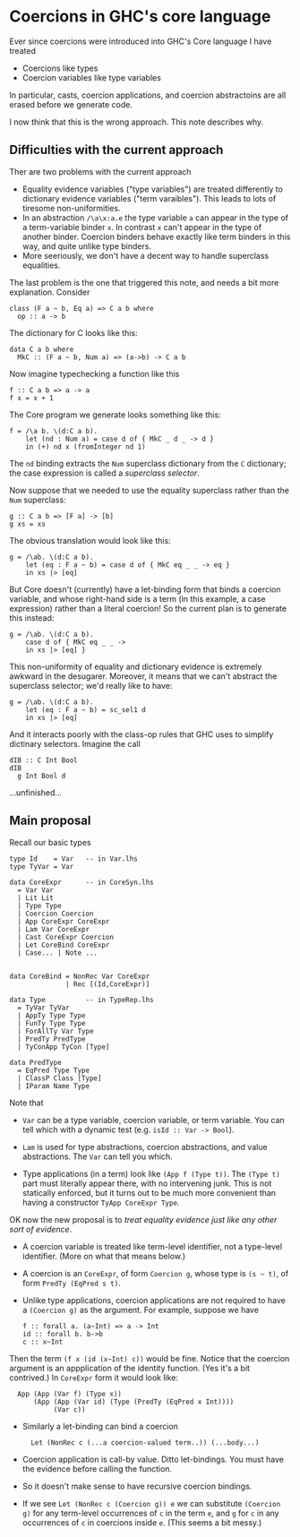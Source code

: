 # Coercions in GHC's core language



Ever since coercions were introduced into GHC's Core language
I have treated


- Coercions like types
- Coercion variables like type variables


In particular, casts, coercion applications, and coercion 
abstractoins are all erased before we generate code.



I now think that this is the wrong approach.  This note describes why.


## Difficulties with the current approach



Ther are two problems with the current approach


- Equality evidence variables ("type variables") are treated differently to dictionary evidence variables ("term varaibles"). This leads to lots of tiresome non-uniformities.
- In an abstraction `/\a\x:a.e` the type variable `a` can appear in the type of a term-variable binder `x`.  In contrast `x` can't appear in the type of another binder.  Coercion binders behave exactly like term binders in this way, and quite unlike type binders.
- More seeriously, we don't have a decent way to handle superclass equalities.


The last problem is the one that triggered this note, and needs a bit more explanation.  Consider


```wiki
class (F a ~ b, Eq a) => C a b where
  op :: a -> b
```


The dictionary for C looks like this:


```wiki
data C a b where
  MkC :: (F a ~ b, Num a) => (a->b) -> C a b
```


Now imagine typechecking a function like this


```wiki
f :: C a b => a -> a 
f x = x + 1
```


The Core program we generate looks something like this:


```wiki
f = /\a b. \(d:C a b).
    let (nd : Num a) = case d of { MkC _ d _ -> d }
    in (+) nd x (fromInteger nd 1)
```


The `nd` binding extracts the `Num` superclass dictionary from the
`C` dictionary; the case expression is called a *superclass selector*.



Now suppose that we needed to use the equality superclass rather than
the `Num` superclass:


```wiki
g :: C a b => [F a] -> [b]
g xs = xs
```


The obvious translation would look like this:


```wiki
g = /\ab. \(d:C a b).
    let (eq : F a ~ b) = case d of { MkC eq _ _ -> eq }
    in xs |> [eq]
```


But Core doesn't (currently) have a let-binding form that binds a coercion 
variable, and whose right-hand side is a term (in this example, a case expression)
rather than a literal coercion!  So the current plan is to generate this 
instead:


```wiki
g = /\ab. \(d:C a b).
    case d of { MkC eq _ _ -> 
    in xs |> [eq] }
```


This non-uniformity of equality and dictionary evidence 
is extremely awkward in the desugarer. Moreover, it means that we can't abstract
the superclass selector; we'd really like to have:


```wiki
g = /\ab. \(d:C a b).
    let (eq : F a ~ b) = sc_sel1 d
    in xs |> [eq]
```


And it interacts poorly with the class-op rules that GHC uses to simplify
dictinary selectors.  Imagine the call


```wiki
dIB :: C Int Bool
dIB
  g Int Bool d
```


...unfinished...


## Main proposal



Recall our basic types


```wiki
type Id    = Var   -- in Var.lhs
type TyVar = Var

data CoreExpr      -- in CoreSyn.lhs
  = Var Var 
  | Lit Lit
  | Type Type
  | Coercion Coercion
  | App CoreExpr CoreExpr
  | Lam Var CoreExpr
  | Cast CoreExpr Coercion
  | Let CoreBind CoreExpr
  | Case... | Note ...


data CoreBind = NonRec Var CoreExpr
              | Rec [(Id,CoreExpr)]

data Type          -- in TypeRep.lhs
  = TyVar TyVar
  | AppTy Type Type
  | FunTy Type Type
  | ForAllTy Var Type
  | PredTy PredType
  | TyConApp TyCon [Type]

data PredType
  = EqPred Type Type
  | ClassP Class [Type]
  | IParam Name Type 
```


Note that


- `Var` can be a type variable, coercion variable, or term variable.  You can tell which with a dynamic test (e.g. `isId :: Var -> Bool`).

- `Lam` is used for type abstractions, coercion abstractions, and value abstractions.  The `Var` can tell you which.

- Type applications (in a term) look like `(App f (Type t))`.  The `(Type t)` part must literally appear there,  with no intervening junk.  This is not statically enforced, but it turns out to be much more convenient than having a constructor `TyApp CoreExpr Type`.


OK now the new proposal is to *treat equality evidence just like any other sort of evidence*.


- A coercion variable is treated like term-level identifier, not a type-level identifier. (More on what that means below.)

- A coercion is an `CoreExpr`, of form `Coercion g`, whose type is `(s ~ t)`, of form `PredTy (EqPred s t)`.

- Unlike type applications, coercion applications are not required to have a `(Coercion g)` as the argument.  For example, suppose we have

  ```wiki
  f :: forall a. (a~Int) => a -> Int
  id :: forall b. b->b
  c :: x~Int
  ```


Then the term `(f x (id (x~Int) c))` would be fine. Notice that the coercion argument is an appplication of the identity function.  (Yes it's a bit contrived.)  In `CoreExpr` form it would look like:


```wiki
  App (App (Var f) (Type x))
      (App (App (Var id) (Type (PredTy (EqPred x Int))))
           (Var c))
```

- Similarly a let-binding can bind a coercion

  ```wiki
    Let (NonRec c (...a coercion-valued term..)) (...body...)
  ```

- Coercion application is call-by value.  Ditto let-bindings.  You must have the evidence before calling the function.


 


- So it doesn't make sense to have recursive coercion bindings.

- If we see `Let (NonRec c (Coercion g)) e` we can substitute `(Coercion g)` for any term-level occurrences of `c` in the term `e`, and `g` for `c` in any occurrences of `c` in coercions inside `e`.  (This seems a bit messy.)
